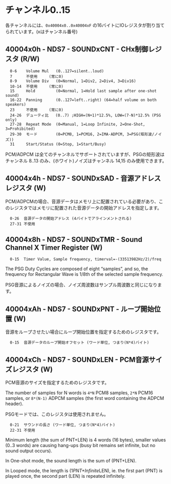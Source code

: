 # チャンネル0..15

各チャンネルには、`0x40004x0..0x40004xF` の16バイトにIOレジスタが割り当てられています。(xはチャンネル番号)

## 40004x0h - NDS7 - SOUNDxCNT - CHx制御レジスタ (R/W)

```
  0-6    Volume Mul   (0..127=silent..loud)
  7      不使用     (常に0)
  8-9    Volume Div   (0=Normal, 1=Div2, 2=Div4, 3=Div16)
  10-14  不使用     (常に0)
  15     Hold         (0=Normal, 1=Hold last sample after one-shot sound)
  16-22  Panning      (0..127=left..right) (64=half volume on both speakers)
  23     不使用     (常に0)
  24-26  デューティ比   (0..7) ;HIGH=(N+1)*12.5%, LOW=(7-N)*12.5% (PSG only)
  27-28  Repeat Mode  (0=Manual, 1=Loop Infinite, 2=One-Shot, 3=Prohibited)
  29-30  モード        (0=PCM8, 1=PCM16, 2=IMA-ADPCM, 3=PSG(矩形波/ノイズ))
  31     Start/Status (0=Stop, 1=Start/Busy)
```

PCM/ADPCM は全てのチャンネルでサポートされていますが、PSGの矩形波はチャンネル 8..13 のみ、(ホワイト)ノイズはチャンネル 14,15 のみ使用できます。

## 40004x4h - NDS7 - SOUNDxSAD - 音源アドレスレジスタ (W)

PCM/ADPCMの場合、音源データはメモリ上に配置されている必要があり、このレジスタではメモリに配置された音源データの開始アドレスを指定します。

```
  0-26  音源データの開始アドレス (4バイトでアラインメントされる)
  27-31 不使用
```

## 40004x8h - NDS7 - SOUNDxTMR - Sound Channel X Timer Register (W)

```
  0-15  Timer Value, Sample frequency, timerval=-(33513982Hz/2)/freq
```

The PSG Duty Cycles are composed of eight “samples”, and so, the frequency for Rectangular Wave is 1/8th of the selected sample frequency.

PSG音源によるノイズの場合、ノイズ周波数はサンプル周波数と同じになります。

## 40004xAh - NDS7 - SOUNDxPNT - ループ開始位置 (W)

音源をループさせたい場合にループ開始位置を指定するためのレジスタです。

```
  0-15  音源データのループ開始オフセット (ワード単位, つまり(N*4)バイト)
```

## 40004xCh - NDS7 - SOUNDxLEN - PCM音源サイズレジスタ (W)

PCM音源のサイズを指定するためのレジスタです。

The number of samples for N words is `4*N` PCM8 samples, `2*N` PCM16 samples, or `8*(N-1)` ADPCM samples (the first word containing the ADPCM header).

PSGモードでは、このレジスタは使用されません。

```
  0-21  サウンドの長さ (ワード単位, つまり(N*4)バイト)
  22-31 不使用
```

Minimum length (the sum of PNT+LEN) is 4 words (16 bytes), smaller values (0..3 words) are causing hang-ups (busy bit remains set infinite, but no sound output occurs).

In One-shot mode, the sound length is the sum of (PNT+LEN).

In Looped mode, the length is (1*PNT+Infinite*LEN), ie. the first part (PNT) is played once, the second part (LEN) is repeated infinitely.
